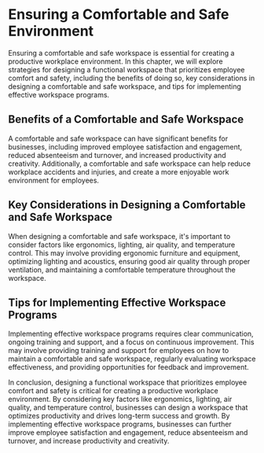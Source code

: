 Ensuring a Comfortable and Safe Environment
========================================================================================

Ensuring a comfortable and safe workspace is essential for creating a productive workplace environment. In this chapter, we will explore strategies for designing a functional workspace that prioritizes employee comfort and safety, including the benefits of doing so, key considerations in designing a comfortable and safe workspace, and tips for implementing effective workspace programs.

Benefits of a Comfortable and Safe Workspace
--------------------------------------------

A comfortable and safe workspace can have significant benefits for businesses, including improved employee satisfaction and engagement, reduced absenteeism and turnover, and increased productivity and creativity. Additionally, a comfortable and safe workspace can help reduce workplace accidents and injuries, and create a more enjoyable work environment for employees.

Key Considerations in Designing a Comfortable and Safe Workspace
----------------------------------------------------------------

When designing a comfortable and safe workspace, it's important to consider factors like ergonomics, lighting, air quality, and temperature control. This may involve providing ergonomic furniture and equipment, optimizing lighting and acoustics, ensuring good air quality through proper ventilation, and maintaining a comfortable temperature throughout the workspace.

Tips for Implementing Effective Workspace Programs
--------------------------------------------------

Implementing effective workspace programs requires clear communication, ongoing training and support, and a focus on continuous improvement. This may involve providing training and support for employees on how to maintain a comfortable and safe workspace, regularly evaluating workspace effectiveness, and providing opportunities for feedback and improvement.

In conclusion, designing a functional workspace that prioritizes employee comfort and safety is critical for creating a productive workplace environment. By considering key factors like ergonomics, lighting, air quality, and temperature control, businesses can design a workspace that optimizes productivity and drives long-term success and growth. By implementing effective workspace programs, businesses can further improve employee satisfaction and engagement, reduce absenteeism and turnover, and increase productivity and creativity.
